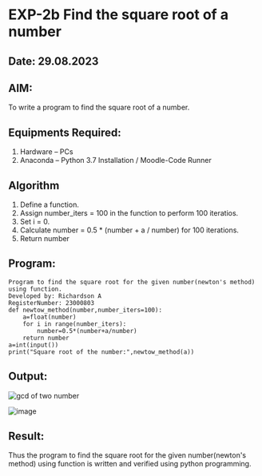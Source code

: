 # EXP-2b Find the square root of a number
## Date: 29.08.2023
## AIM:
To write a program to find the square root of a number.

## Equipments Required:
1. Hardware – PCs
2. Anaconda – Python 3.7 Installation / Moodle-Code Runner

## Algorithm
1. Define a function.
2. Assign number_iters = 100 in the function to perform 100 iteratios.
3. Set i = 0.
4. Calculate  number = 0.5 * (number + a / number) for 100 iterations.
5. Return number

## Program:
```
Program to find the square root for the given number(newton's method) using function.
Developed by: Richardson A
RegisterNumber: 23000803
def newtow_method(number,number_iters=100):
    a=float(number)
    for i in range(number_iters):
        number=0.5*(number+a/number)
    return number
a=int(input())
print("Square root of the number:",newtow_method(a))
```
## Output:
![gcd of two number](gcd.png)

![image](https://github.com/Richard01072002/Square-root-of-a-number/assets/141472248/da2bb59b-c474-4df2-ac82-c0cff2d180ec)


## Result:
Thus the program to find the square root for the given number(newton's method) using function is written and verified using python programming.
